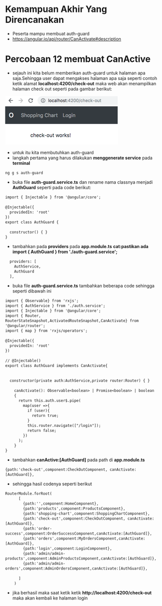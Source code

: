# Kemampuan Akhir Yang Direncanakan

- Peserta mampu membuat auth-guard
- https://angular.io/api/router/CanActivate#description

# Percobaan 12 membuat CanActive 
- sejauh ini kita belum memberikan auth-guard untuk halaman apa saja.Sehingga user dapat mengakses halaman apa saja seperti contoh ketik alamat  **localhost:4200/check-out** maka web akan menampilkan halaman check out seperti pada gambar berikut:

![](image/chapter2/img10.png)

- untuk itu kita membutuhkan auth-guard 
- langkah pertama yang harus dilakukan **menggenerate service** pada **terminal**

```
ng g s auth-guard
```
- buka file **auth-guard.service.ts** dan rename nama classnya menjadi **AuthGuard** seperti pada code berikut:

```
import { Injectable } from '@angular/core';

@Injectable({
  providedIn: 'root'
})
export class AuthGuard {

  constructor() { }
}

```
- tambahkan pada **providers** pada **app.module.ts** **cat:pastikan ada import { AuthGuard } from './auth-guard.service';**

```
  providers: [
    AuthService,
    AuthGuard
  ],
```

- buka file **auth-guard.service.ts** tambahkan beberapa code sehingga seperti dibawah ini 

```
import { Observable} from 'rxjs';
import { AuthService } from './auth.service';
import { Injectable } from '@angular/core';
import { Router, RouterStateSnapshot,ActivatedRouteSnapshot,CanActivate} from '@angular/router';
import { map } from 'rxjs/operators';

@Injectable({
  providedIn: 'root'
})

// @Injectable()
export class AuthGuard implements CanActivate{

  
  constructor(private auth:AuthService,private router:Router) { }

    canActivate(): Observable<boolean> | Promise<boolean> | boolean
    {
      return this.auth.user$.pipe(
        map(user =>{
          if (user){
            return true;
          } 
          this.router.navigate(["/login"]);
          return false;
        })
      );
    }
}
```
- tambahkan **canActive:[AuthGuard]** pada path di **app.module.ts**

```
{path:'check-out',component:CheckOutComponent, canActivate:[AuthGuard]},

```
- sehingga hasil codenya seperti berikut

```
RouterModule.forRoot(
      [
        {path:'',component:HomeComponent},
        {path:'products',component:ProductsComponent},
        {path:'shopping-chart',component:ShoppingChartComponent},
        {path:'check-out',component:CheckOutComponent, canActivate:[AuthGuard]},
        {path:'order-success',component:OrderSuccessComponent,canActivate:[AuthGuard]},
        {path:'orders',component:MyOrdersComponent,canActivate:[AuthGuard]},
        {path:'login',component:LoginComponent},
        {path:'admin/admin-products',component:AdminProductsComponent,canActivate:[AuthGuard]},
        {path:'admin/admin-orders',component:AdminOrdersComponent,canActivate:[AuthGuard]},
        
      ]
    )
```


- jika berhasil maka saat ketik ketik **http://localhost:4200/check-out** maka akan kembali ke halaman login

